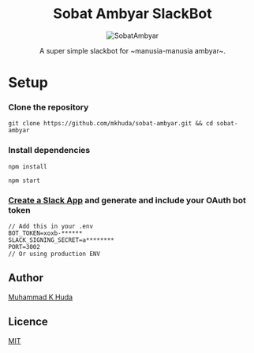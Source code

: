 <div align="center">
    
# Sobat Ambyar SlackBot

![SobatAmbyar](https://avatars.slack-edge.com/2020-03-24/1023381274981_cddb07dd666086c15004_192.png)

A super simple slackbot for ~manusia-manusia ambyar~.

</div>

# Setup

### Clone the repository

```
git clone https://github.com/mkhuda/sobat-ambyar.git && cd sobat-ambyar
```

### Install dependencies

```
npm install

npm start
```

### [Create a Slack App](https://api.slack.com/apps/new) and generate and include your OAuth bot token

```
// Add this in your .env
BOT_TOKEN=xoxb-******
SLACK_SIGNING_SECRET=a********
PORT=3002
// Or using production ENV
```

## Author

[Muhammad K Huda](https://mkhuda.com)

## Licence

[MIT](https://opensource.org/licenses/MIT)
